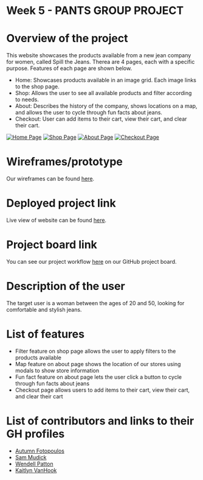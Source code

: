 # Week 5 - PANTS GROUP PROJECT

# Overview of the project
This website showcases the products available from a new jean company for women, called Spill the Jeans. Therea are 4 pages, each with a specific purpose. Features of each page are shown below.

- Home: Showcases products available in an image grid. Each image links to the shop page.
- Shop: Allows the user to see all available products and filter according to needs.
- About: Describes the history of the company, shows locations on a map, and allows the user to cycle through fun facts about jeans.
- Checkout: User can add items to their cart, view their cart, and clear their cart.

[![Home Page](http://img.youtube.com/vi/qNK7WM5fFi8/0.jpg)](http://www.youtube.com/watch?v=qNK7WM5fFi8)
[![Shop Page](http://img.youtube.com/vi/iHvMIMcLXmg/0.jpg)](http://www.youtube.com/watch?v=iHvMIMcLXmg)
[![About Page](http://img.youtube.com/vi/36FdAaQvA1o/0.jpg)](http://www.youtube.com/watch?v=36FdAaQvA1o)
[![Checkout Page](http://img.youtube.com/vi/8Ksl1oS2xBk/0.jpg)](http://www.youtube.com/watch?v=8Ksl1oS2xBk)

# Wireframes/prototype
Our wireframes can be found [here](https://www.figma.com/proto/MtnQzldVyXL165xhFAsRzf/Pants-Project?node-id=1%3A2&scaling=min-zoom).

# Deployed project link
Live view of website can be found [here](). 

# Project board link
You can see our project workflow [here](https://github.com/nss-evening-cohort-13/pants-group-project-coolcoders3/projects/2) on our GitHub project board.

# Description of the user
The target user is a woman between the ages of 20 and 50, looking for comfortable and stylish jeans.

# List of features
- Filter feature on shop page allows the user to apply filters to the products available
- Map feature on about page shows the location of our stores using modals to show store information
- Fun fact feature on about page lets the user click a button to cycle through fun facts about jeans
- Checkout page allows users to add items to their cart, view their cart, and clear their cart

# List of contributors and links to their GH profiles
- [Autumn Fotopoulos](https://github.com/AutumnFoto)
- [Sam Mudick](https://github.com/smudick)
- [Wendell Patton](https://github.com/wppattonjr)
- [Kaitlyn VanHook](https://github.com/kaitvan)